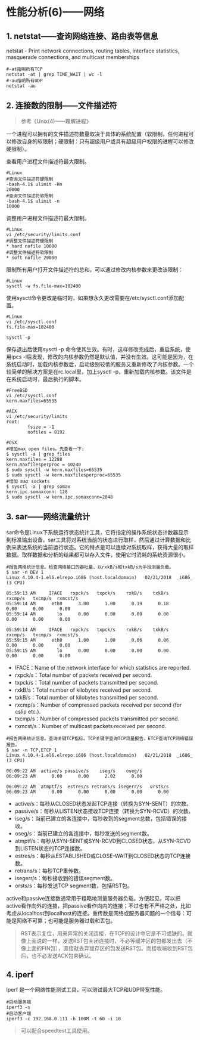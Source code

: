 
# 性能分析(6)——网络 #

## 1. netstat——查询网络连接、路由表等信息 ##

netstat - Print network connections, routing tables, interface statistics, masquerade connections, and multicast memberships

```
#-at指明所有TCP
netstat -at | grep TIME_WAIT | wc -l
#-au指明所有UDP
netstat -au
```

## 2. 连接数的限制——文件描述符 ##

>参考《Unix(4)——理解进程》

一个进程可以拥有的文件描述符数量取决于具体的系统配置（软限制，任何进程可以修改自身的软限制；硬限制：只有超级用户或具有超级用户权限的进程可以修改硬限制）。

查看用户进程文件描述符最大限制。

```
#Linux
#查询文件描述符硬限制
-bash-4.1$ ulimit -Hn
20000
#查询文件描述符软限制
-bash-4.1$ ulimit -n
10000
```

调整用户进程文件描述符最大限制。

```
#Linux
vi /etc/security/limits.conf
#调整文件描述符硬限制
* hard nofile 10000
#调整文件描述符软限制
* soft nofile 20000
```

限制所有用户打开文件描述符的总和，可以通过修改内核参数来更改该限制：

```
#Linux
sysctl -w fs.file-max=102400
```

使用sysctl命令更改是临时的，如果想永久更改需要在/etc/sysctl.conf添加配置。

```
#Linux
vi /etc/sysctl.conf
fs.file-max=102400

sysctl -p
```

保存退出后使用sysctl -p 命令使其生效。有时，这样修改完成后，重启系统，使用ipcs -l后发现，修改的内核参数仍然是默认值，并没有生效。这可能是因为，在系统启动时，加载内核参数后，启动级别较低的服务又重新修改了内核参数。一个较简单的解决方案是在rc.local里，加上sysctl -p，重新加载内核参数。该文件是在系统启动时，最后执行的脚本。

```
#FreeBSD
vi /etc/sysctl.conf
kern.maxfiles=65535

#AIX
vi /etc/security/limits
root:
        fsize = -1
        nofiles = 8192

#OSX
#增加max open files。先查看一下:
$ sysctl -a | grep files
kern.maxfiles = 12288
kern.maxfilesperproc = 10240
$ sudo sysctl -w kern.maxfiles=65535
$ sudo sysctl -w kern.maxfilesperproc=65535
#增加 max sockets
$ sysctl -a | grep somax
kern.ipc.somaxconn: 128
$ sudo sysctl -w kern.ipc.somaxconn=2048
```

## 3. sar——网络流量统计 ##

sar命令是Linux下系统运行状态统计工具，它将指定的操作系统状态计数器显示到标准输出设备。sar工具将对系统当前的状态进行取样，然后通过计算数据和比例来表达系统的当前运行状态。它的特点是可以连续对系统取样，获得大量的取样数据。取样数据和分析的结果都可以存入文件，使用它时消耗的系统资源很小。

```
#报告网络统计信息。检查网络接口的吞吐量，以rxkB/s和txkB/s为手段测量负载。
$ sar -n DEV 1
Linux 4.10.4-1.el6.elrepo.i686 (host.localdomain)   02/21/2018  _i686_  (3 CPU)

05:59:13 AM     IFACE   rxpck/s   txpck/s    rxkB/s    txkB/s   rxcmp/s   txcmp/s  rxmcst/s
05:59:14 AM      eth0      3.00      1.00      0.19      0.18      0.00      0.00      0.00
05:59:14 AM        lo      0.00      0.00      0.00      0.00      0.00      0.00      0.00

05:59:14 AM     IFACE   rxpck/s   txpck/s    rxkB/s    txkB/s   rxcmp/s   txcmp/s  rxmcst/s
05:59:15 AM      eth0      1.00      1.00      0.06      0.06      0.00      0.00      0.00
05:59:15 AM        lo      0.00      0.00      0.00      0.00      0.00      0.00      0.00
```

* IFACE：Name of the network interface for which statistics are reported.
* rxpck/s：Total number of packets received per second.
* txpck/s：Total number of packets transmitted per second.
* rxkB/s：Total number of kilobytes received per second.
* txkB/s：Total number of kilobytes transmitted per second.
* rxcmp/s：Number of compressed packets received per second (for cslip etc.).
* txcmp/s：Number of compressed packets transmitted per second.
* rxmcst/s：Number of multicast packets received per second.

```
#报告网络统计信息。查询关键TCP指标。TCP关键字查询TCP流量报告，ETCP查询TCP网络错误报告。
$ sar -n TCP,ETCP 1
Linux 4.10.4-1.el6.elrepo.i686 (host.localdomain)   02/21/2018  _i686_  (3 CPU)

06:09:22 AM  active/s passive/s    iseg/s    oseg/s
06:09:23 AM      0.00      0.00      2.02      0.00

06:09:22 AM  atmptf/s  estres/s retrans/s isegerr/s   orsts/s
06:09:23 AM      0.00      0.00      0.00      0.00      0.00
```

* active/s：每秒从CLOSED状态发起TCP连接（转换为SYN-SENT）的次数。
* passive/s：每秒从LISTEN状态接收TCP连接（转换为SYN-RCVD）的次数。
* iseg/s：当前已建立的各连接中，每秒收到的segment总数，包括错误的接收。
* oseg/s：当前已建立的各连接中，每秒发送的segment数。
* atmptf/s：每秒从SYN-SENT或SYN-RCVD到CLOSED状态，从SYN-RCVD到LISTEN状态的TCP连接数。
* estres/s：每秒从ESTABLISHED或CLOSE-WAIT到CLOSED状态的TCP连接数。
* retrans/s：每秒TCP重传数。
* isegerr/s：每秒接收到的错误segment数。
* orsts/s：每秒发送TCP segment数，包括RST包。

active和passive连接数通常用于粗略地测量服务器负载。方便起见，可以把active看作向外的连接，把passive看作向内的连接；不过也有不严格之处，比如考虑从localhost到localhost的连接。重传数是网络或服务器问题的一个信号：可能是网络不可靠；也可能是服务器过载和丢包。

> RST表示复位，用来异常的关闭连接，在TCP的设计中它是不可或缺的。就像上面说的一样，发送RST包关闭连接时，不必等缓冲区的包都发出去（不像上面的FIN包），直接就丢弃缓存区的包发送RST包。而接收端收到RST包后，也不必发送ACK包来确认。

## 4. iperf ##

Iperf 是一个网络性能测试工具，可以测试最大TCP和UDP带宽性能。

```
#启动服务端
iperf3 -s
#启动客户端
iperf3 -c 192.168.0.111 -b 100M -t 60 -i 10
```

> 可以配合speedtest工具使用。